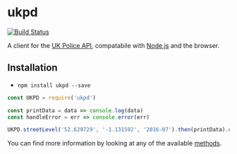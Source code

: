 # ukpd
[![Build Status](https://travis-ci.org/AlexChesters/ukpd.svg?branch=master)](https://travis-ci.org/AlexChesters/ukpd)

A client for the [UK Police API](https://data.police.uk/docs/),
compatabile with [Node.js](https://nodejs.org/en/) and the browser.

## Installation
* `npm install ukpd --save`

```javascript
const UKPD = require('ukpd')

const printData = data => console.log(data)
const handleError = err => console.error(err)

UKPD.streetLevel('52.629729', '-1.131592', '2016-07').then(printData).catch(handleError)
```

You can find more information by looking at any of the available [methods](https://github.com/AlexChesters/ukpd/tree/master/src/methods).
